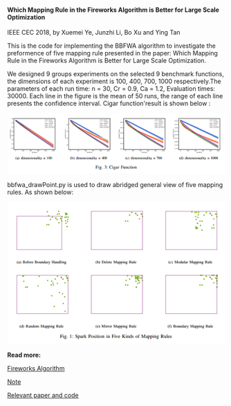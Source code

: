#### Which Mapping Rule in the Fireworks Algorithm is Better for Large Scale Optimization

IEEE CEC 2018, by Xuemei Ye, Junzhi Li, Bo Xu and Ying Tan

This is the code for implementing the BBFWA algorithm to investigate the preformence of five mapping rule presented in the paper: Which Mapping Rule in the Fireworks Algorithm is Better for Large Scale Optimization. 

We designed 9 groups experiments on the selected 9 benchmark functions, the dimensions of each experiment is 100, 400, 700, 1000 respectively.The parameters of each run time: n = 30, Cr = 0.9, Ca = 1.2, Evaluation times: 30000.  Each line in the figure is the mean of 50 runs, the range of each line presents the confidence interval. Cigar function'result is shown below :

![Cigar Function](https://github.com/xuemei-ye/mapping-rule/blob/master/Cigar.PNG)

bbfwa_drawPoint.py is used to draw abridged general view of five mapping rules. As shown below:

![Mapping Rule](https://github.com/xuemei-ye/mapping-rule/blob/master/Mapping%20Rule.PNG)

**Read more:**

[Fireworks Algorithm](http://www.cil.pku.edu.cn/research/fa/)

[Note](https://zhuanlan.zhihu.com/p/34699945)

[Relevant paper and code](http://www.cil.pku.edu.cn/research/fwa/resources/index.html)

